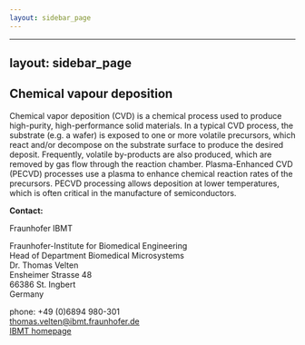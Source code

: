 ```yaml
---
layout: sidebar_page
---
```


---
layout: sidebar_page
---

## Chemical vapour deposition

Chemical vapor deposition (CVD) is a chemical process used to produce high-purity, high-performance solid materials. In a typical CVD process, the substrate (e.g. a wafer) is exposed to one or more volatile precursors, which react and/or decompose on the substrate surface to produce the desired deposit. Frequently, volatile by-products are also produced, which are removed by gas flow through the reaction chamber.
Plasma-Enhanced CVD (PECVD) processes use a plasma to enhance chemical reaction rates of the precursors. PECVD processing allows deposition at lower temperatures, which is often critical in the manufacture of semiconductors.
<!--break-->
__Contact:__

Fraunhofer IBMT

Fraunhofer-Institute for Biomedical Engineering  
Head of Department Biomedical Microsystems  
Dr. Thomas Velten  
Ensheimer Strasse 48   
66386 St. Ingbert   
Germany

phone: +49 (0)6894 980-301   
thomas.velten@ibmt.fraunhofer.de  
[IBMT homepage](http://www.ibmt.fraunhofer.de/fhg/ibmt_en/biomedical_engineering/biomedical_microsystems/microsensors_microfluidics/index.jsp)